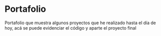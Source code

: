 # Portafolio
Portafolio que muestra algunos proyectos que he realizado hasta el día de hoy, acá se puede evidenciar el código y aparte el proyecto final

